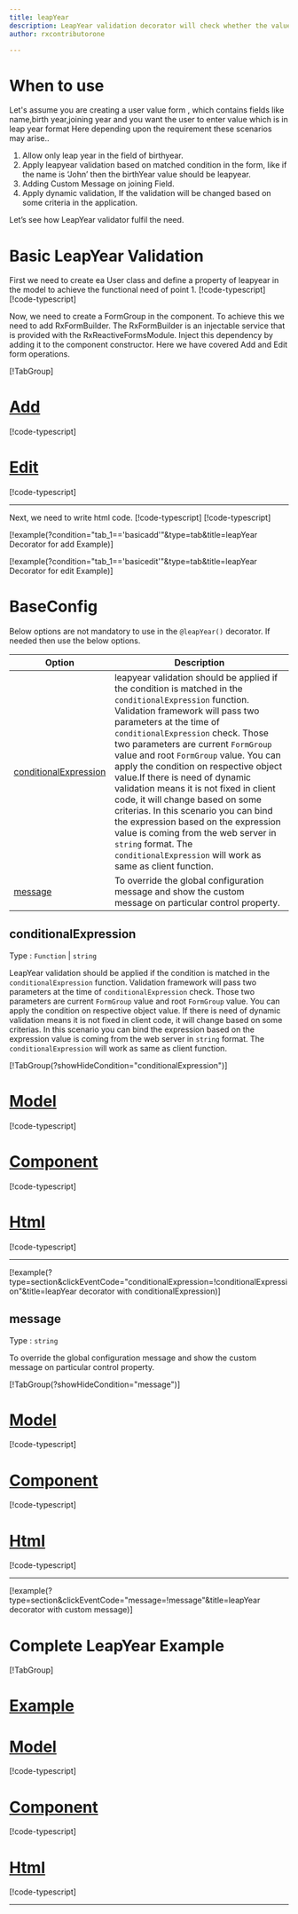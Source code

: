 ```yaml
---
title: leapYear
description: LeapYear validation decorator will check whether the value entered is a leap year or not, if user tries to enter value which is not a leap year the property will be invalid.
author: rxcontributorone

---
```

# When to use
Let's assume you are creating a user value form , which contains fields like name,birth year,joining year and you want the user to enter value which is in leap year format Here depending upon the requirement these scenarios may arise..
1. Allow only leap year in the field of birthyear.
2. Apply leapyear validation based on matched condition in the form, like if the name  is ‘John’ then the birthYear value should be leapyear.
3. Adding Custom Message on joining Field.
4. Apply dynamic validation, If the validation will be changed based on some criteria in the application.

Let’s see how LeapYear validator fulfil the need.

# Basic LeapYear Validation
First we need to create ea User class and define a property of leapyear in the model to achieve the functional need of point 1.
[!code-typescript[](\assets\examples\leapYear\add\user.model.ts?condition="tab_1=='basicadd'"&type=section)]
[!code-typescript[](\assets\examples\leapYear\edit\user.model.ts?condition="tab_1=='basicedit'"&type=section)]

Now, we need to create a FormGroup in the component. To achieve this we need to add RxFormBuilder. The RxFormBuilder is an injectable service that is provided with the RxReactiveFormsModule. Inject this dependency by adding it to the component constructor.
Here we have covered Add and Edit form operations. 

[!TabGroup]
# [Add](#tab\basicadd)
[!code-typescript[](\assets\examples\leapYear\add\leapYear-add.component.ts)]
# [Edit](#tab\basicedit)
[!code-typescript[](\assets\examples\leapYear\edit\leapYear-edit.component.ts)]
***

Next, we need to write html code.
[!code-typescript[](\assets\examples\leapYear\add\leapYear-add.component.html?condition="tab_1=='basicadd'"&type=section)]
[!code-typescript[](\assets\examples\leapYear\edit\leapYear-edit.component.html?condition="tab_1=='basicedit'"&type=section)]

[!example(?condition="tab_1=='basicadd'"&type=tab&title=leapYear Decorator for add Example)]
<app-leapYear-add></app-leapYear-add>

[!example(?condition="tab_1=='basicedit'"&type=tab&title=leapYear Decorator for edit Example)]
<app-leapYear-edit></app-leapYear-edit>

# BaseConfig
Below options are not mandatory to use in the `@leapYear()` decorator. If needed then use the below options.

|Option | Description |
|--- | ---- |
|[conditionalExpression](#conditionalexpressions) | leapyear validation should be applied if the condition is matched in the `conditionalExpression` function. Validation framework will pass two parameters at the time of `conditionalExpression` check. Those two parameters are current `FormGroup` value and root `FormGroup` value. You can apply the condition on respective object value.If there is need of dynamic validation means it is not fixed in client code, it will change based on some criterias. In this scenario you can bind the expression based on the expression value is coming from the web server in `string` format. The `conditionalExpression` will work as same as client function. |
|[message](#message) | To override the global configuration message and show the custom message on particular control property. |

## conditionalExpression 
Type :  `Function`  |  `string` 

LeapYear validation should be applied if the condition is matched in the `conditionalExpression` function. Validation framework will pass two parameters at the time of `conditionalExpression` check. Those two parameters are current `FormGroup` value and root `FormGroup` value. You can apply the condition on respective object value.
If there is need of dynamic validation means it is not fixed in client code, it will change based on some criterias. In this scenario you can bind the expression based on the expression value is coming from the web server in `string` format. The `conditionalExpression` will work as same as client function.

[!TabGroup(?showHideCondition="conditionalExpression")]
# [Model](#tab\conditionalExpressionmodel)
[!code-typescript[](\assets\examples\leapYear\conditionalExpression\user.model.ts)]
# [Component](#tab\conditionalExpressionComponent)
[!code-typescript[](\assets\examples\leapYear\conditionalExpression\leapYear-conditional-expressions.component.ts)]
# [Html](#tab\conditionalExpressionHtml)
[!code-typescript[](\assets\examples\leapYear\conditionalExpression\leapYear-conditional-expressions.component.html)]
***

[!example(?type=section&clickEventCode="conditionalExpression=!conditionalExpression"&title=leapYear decorator with conditionalExpression)]
<app-leapYear-conditionalExpression></app-leapYear-conditionalExpression>

## message 
Type :  `string` 

To override the global configuration message and show the custom message on particular control property.

[!TabGroup(?showHideCondition="message")]
# [Model](#tab\messageModel)
[!code-typescript[](\assets\examples\leapYear\message\user.model.ts)]
# [Component](#tab\messageComponent)
[!code-typescript[](\assets\examples\leapYear\message\leapYear-message.component.ts)]
# [Html](#tab\messageHtml)
[!code-typescript[](\assets\examples\leapYear\message\leapYear-message.component.html)]
***

[!example(?type=section&clickEventCode="message=!message"&title=leapYear decorator with custom message)]
<app-leapYear-message></app-leapYear-message>

# Complete LeapYear Example
[!TabGroup]
# [Example](#tab\completeexample)
<app-leapYear-complete></app-leapYear-complete>
# [Model](#tab\completemodel)
[!code-typescript[](\assets\examples\leapYear\complete\user.model.ts)]
# [Component](#tab\completecomponent)
[!code-typescript[](\assets\examples\leapYear\complete\leapYear-complete.component.ts)]
# [Html](#tab\completehtml)
[!code-typescript[](\assets\examples\leapYear\complete\leapYear-complete.component.html)]
***
